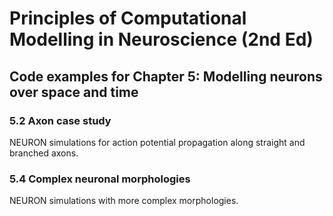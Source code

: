 # Principles of Computational Modelling in Neuroscience (2nd Ed)

## Code examples for Chapter 5: Modelling neurons over space and time

### 5.2 Axon case study

NEURON simulations for action potential propagation along straight and branched axons.

### 5.4 Complex neuronal morphologies

NEURON simulations with more complex morphologies.
